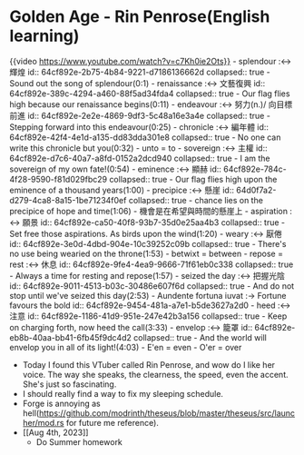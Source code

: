 # Golden Age - Rin Penrose(English learning)
{{video https://www.youtube.com/watch?v=c7Kh0ie2Ots}}
	- splendour :<-> 輝煌
	  id:: 64cf892e-2b75-4b84-9221-d7186136662d
	  collapsed:: true
		- Sound out the song of splendour(0:1)
	- renaissance :<-> 文藝復興
	  id:: 64cf892e-389c-4294-a460-88f5ad34fda4
	  collapsed:: true
		- Our flag flies high because our renaissance begins(0:11)
	- endeavour :<-> 努力(n.)/ 向目標前進
	  id:: 64cf892e-2e2e-4869-9df3-5c48a16e3a4e
	  collapsed:: true
		- Stepping forward into this endeavour(0:25)
	- chronicle :<-> 編年體
	  id:: 64cf892e-42f4-4e1d-a135-dd83dda301e8
	  collapsed:: true
		- No one can write this chronicle but you(0:32)
	- unto = to
	- sovereign :<-> 主權
	  id:: 64cf892e-d7c6-40a7-a8fd-0152a2dcd940
	  collapsed:: true
		- I am the sovereign of my own fate!(0:54)
	- eminence :<-> 顯赫
	  id:: 64cf892e-784c-4f28-9590-f81d029fbc29
	  collapsed:: true
		- Our flag flies high upon the eminence of a thousand years(1:00)
	- precipice :<-> 懸崖
	  id:: 64d0f7a2-d279-4ca8-8a15-1be71234f0ef
	  collapsed:: true
		- chance lies on the precipice of hope and time(1:06)
			- 機會是在希望與時間的懸崖上
	- aspiration :<-> 願景
	  id:: 64cf892e-ca50-40f8-93b7-35d0e25aa4b3
	  collapsed:: true
		- Set free those aspirations. As birds upon the wind(1:20)
	- weary :<-> 厭倦
	  id:: 64cf892e-3e0d-4dbd-904e-10c39252c09b
	  collapsed:: true
		- There's no use being wearied on the throne(1:53)
	- betwixt = between
	- repose = rest :<-> 休息
	  id:: 64cf892e-9fe4-4ea9-9666-71f61eb0c338
	  collapsed:: true
		- Always a time for resting and repose(1:57)
	- seized the day :<-> 把握光陰
	  id:: 64cf892e-9011-4513-b03c-30486e607f6d
	  collapsed:: true
		- And do not stop until we've seized this day(2:53)
	- Aundente fortuna iuvat :-> Fortune favours the bold
	  id:: 64cf892e-9454-481a-a7e1-b5de3627a2d0
	- heed :<-> 注意
	  id:: 64cf892e-1186-41d9-951e-247e42b3a156
	  collapsed:: true
		- Keep on charging forth, now heed the call(3:33)
	- envelop :<-> 籠罩
	  id:: 64cf892e-eb8b-40aa-bb41-6fb45f9dc4d2
	  collapsed:: true
		- And the world will envelop you in all of its light!(4:03)
	- E'en = even
	- O'er = over
- Today I found this VTuber called Rin Penrose, and wow do I like her voice. The way she speaks, the clearness, the speed, even the accent. She's just so fascinating.
- I should really find a way to fix my sleeping schedule.
- Forge is annoying as hell(https://github.com/modrinth/theseus/blob/master/theseus/src/launcher/mod.rs for future me reference).
- [[Aug 4th, 2023]]
	- Do Summer homework